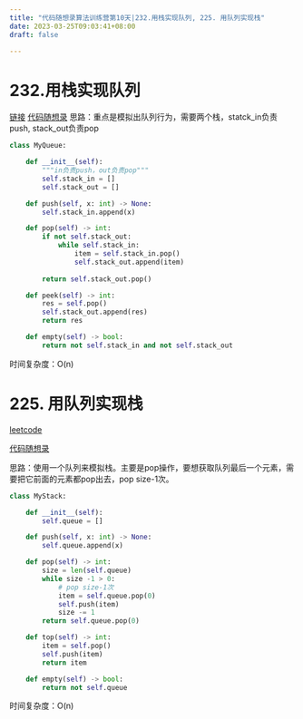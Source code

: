 ```yaml
---
title: "代码随想录算法训练营第10天|232.用栈实现队列, 225. 用队列实现栈"
date: 2023-03-25T09:03:41+08:00
draft: false

---
```


# 232.用栈实现队列

[链接](https://leetcode.cn/problems/implement-queue-using-stacks/description/) [代码随想录](https://programmercarl.com/0232.%E7%94%A8%E6%A0%88%E5%AE%9E%E7%8E%B0%E9%98%9F%E5%88%97.html#%E5%85%B6%E4%BB%96%E8%AF%AD%E8%A8%80%E7%89%88%E6%9C%AC)
思路：重点是模拟出队列行为，需要两个栈，statck_in负责push, stack_out负责pop

```python
class MyQueue:

    def __init__(self):
        """in负责push，out负责pop"""
        self.stack_in = []
        self.stack_out = []

    def push(self, x: int) -> None:
        self.stack_in.append(x)

    def pop(self) -> int:
        if not self.stack_out:
            while self.stack_in:
                item = self.stack_in.pop()
                self.stack_out.append(item)
             
        return self.stack_out.pop()

    def peek(self) -> int:
        res = self.pop()
        self.stack_out.append(res)
        return res

    def empty(self) -> bool:
        return not self.stack_in and not self.stack_out
```

时间复杂度：O(n)



# 225. 用队列实现栈

[leetcode](https://leetcode.cn/problems/implement-stack-using-queues/description/)

[代码随想录](https://programmercarl.com/0225.%E7%94%A8%E9%98%9F%E5%88%97%E5%AE%9E%E7%8E%B0%E6%A0%88.html)

思路：使用一个队列来模拟栈。主要是pop操作，要想获取队列最后一个元素，需要把它前面的元素都pop出去，pop size-1次。

```python
class MyStack:

    def __init__(self):
        self.queue = []

    def push(self, x: int) -> None:
        self.queue.append(x)

    def pop(self) -> int:
        size = len(self.queue)
        while size -1 > 0:
            # pop size-1次
            item = self.queue.pop(0)
            self.push(item)
            size -= 1
        return self.queue.pop(0) 

    def top(self) -> int:
        item = self.pop()
        self.push(item)
        return item

    def empty(self) -> bool:
        return not self.queue

```

时间复杂度：O(n)
